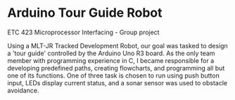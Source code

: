 # Arduino Tour Guide Robot
ETC 423 Microprocessor Interfacing - Group project

Using a MLT-JR Tracked Development Robot, our goal was tasked to design a 'tour guide' controlled by the Arduino Uno R3 board.  As the only team member with programming experience in C, I became responsible for a developing predefined paths, creating flowcharts, and programming all but one of its functions.  One of three task is chosen to run using push button input, LEDs display current status, and a sonar sensor was used to obstacle avoidance.
